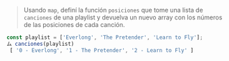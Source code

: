 > Usando `map`, definí la función `posiciones` que tome una lista de `canciones` de una playlist y devuelva un nuevo array con los números de las posiciones de cada canción.
>
```js
const playlist = ['Everlong', 'The Pretender', 'Learn to Fly'];
ム canciones(playlist)
 [ '0 - Everlong', '1 - The Pretender', '2 - Learn to Fly' ]
```